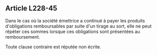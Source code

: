 Article L228-45
----
Dans le cas où la société émettrice a continué à payer les produits
d'obligations remboursables par suite d'un tirage au sort, elle ne peut répéter
ces sommes lorsque ces obligations sont présentées au remboursement.

Toute clause contraire est réputée non écrite.
